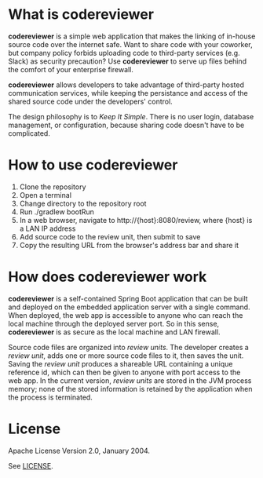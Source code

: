 What is **codereviewer**
====================
**codereviewer** is a simple web application that makes the linking of in-house source code over the internet safe. Want to share code with your coworker, but company policy forbids uploading code to third-party services (e.g. Slack) as security precaution? Use **codereviewer** to serve up files behind the comfort of your enterprise firewall.

**codereviewer** allows developers to take advantage of third-party hosted communication services, while keeping the persistance and access of the shared source code under the developers' control.

The design philosophy is to *Keep It Simple*. There is no user login, database management, or configuration, because sharing code doesn't have to be complicated.

How to use **codereviewer**
===========================
1. Clone the repository
2. Open a terminal
3. Change directory to the repository root
4. Run ./gradlew bootRun
5. In a web browser, navigate to http://{host}:8080/review, where {host} is a LAN IP address
6. Add source code to the review unit, then submit to save
7. Copy the resulting URL from the browser's address bar and share it

How does **codereviewer** work
==========================
**codereviewer** is a self-contained Spring Boot application that can be built and deployed on the embedded application server with a single command. When deployed, the web app is accessible to anyone who can reach the local machine through the deployed server port. So in this sense, **codereviewer** is as secure as the local machine and LAN firewall. 

Source code files are organized into *review units*. The developer creates a *review unit*, adds one or more source code files to it, then saves the unit. Saving the *review unit* produces a shareable URL containing a unique reference id, which can then be given to anyone with port access to the web app. In the current version, *review units* are stored in the JVM process memory; none of the stored information is retained by the application when the process is terminated.

License
===========================
Apache License Version 2.0, January 2004.

See [LICENSE](https://github.com/earthgrazer/codereviewer/blob/master/LICENSE).
